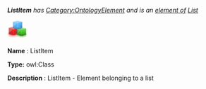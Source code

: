 ___ListItem__ 
 has
 [Category:OntologyElement](../../Category/OntologyElement "Category:OntologyElement") 
 and is an
 [element of](../../Property/ElementOf "Property:ElementOf") 
[List](../../Submissions/List "Submissions:List")_




  





[![Class](../public/images/thumb/2/27/Class.gif/45px-Class.gif)](../../Image/Class.gif "Class")


__Name__ 
 : ListItem
 



__Type:__ 
 owl:Class
 



__Description__ 
 : ListItem - Element belonging to a list